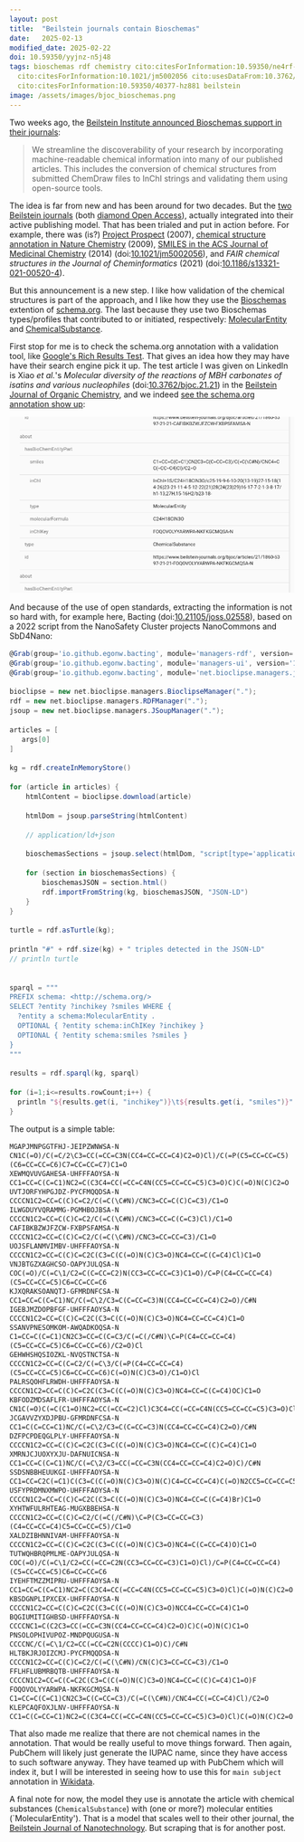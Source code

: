 ```yaml
---
layout: post
title:  "Beilstein journals contain Bioschemas"
date:   2025-02-13
modified_date: 2025-02-22
doi: 10.59350/yyjnz-n5j48
tags: bioschemas rdf chemistry cito:citesForInformation:10.59350/ne4rf-wey66 cito:citesForInformation:10.1186/s13321-021-00520-4
  cito:citesForInformation:10.1021/jm5002056 cito:usesDataFrom:10.3762/bjoc.21.21 cito:usesMethodIn:10.21105/joss.02558
  cito:citesForInformation:10.59350/40377-hz881 beilstein
image: /assets/images/bjoc_bioschemas.png
---
```


Two weeks ago, the [Beilstein Institute announced Bioschemas support in their journals](https://www.beilstein-journals.org/bjoc/news/LAFGBV6PT5ASC5R7JOKSEXOQYM):

> We streamline the discoverability of your research by incorporating machine-readable chemical information into many of our published articles.
> This includes the conversion of chemical structures from submitted ChemDraw files to InChI strings and validating them using open-source tools.

The idea is far from new and has been around for two decades. But the [two Beilstein journals](https://scholia.toolforge.org/publisher/Q4881267)
(both [diamond Open Access](https://en.wikipedia.org/wiki/Diamond_open_access)), actually integrated into their active publishing model.
That has been trialed and put in action before. For example, there was (is?) [Project Prospect](https://doi.org/10.59350/ne4rf-wey66)
(2007), [chemical structure annotation in Nature Chemistry](https://chem-bla-ics.linkedchemistry.info/2009/03/19/nature-chemistry-improves-publishing.html)
(2009), [SMILES in the ACS Journal of Medicinal Chemistry](https://chem-bla-ics.linkedchemistry.info/2014/02/21/slow-publishing-innovation.html)
(2014) (doi:[10.1021/jm5002056](https://doi.org/10.1021/jm5002056)),
and *FAIR chemical structures in the Journal of Cheminformatics* (2021) (doi:[10.1186/s13321-021-00520-4](https://doi.org/10.1186/s13321-021-00520-4)).

But this announcement is a new step. I like how validation of the chemical structures is part of the approach, and I like
how they use the [Bioschemas](https://bioschemas.org/) extention of [schema.org](https://schema.org/). The last because
they use two Bioschemas types/profiles that contributed to or initiated, respectively: [MolecularEntity](https://bioschemas.org/profiles/MolecularEntity/0.5-RELEASE)
and [ChemicalSubstance](https://bioschemas.org/profiles/ChemicalSubstance/0.4-RELEASE).

First stop for me is to check the schema.org annotation with a validation tool, like [Google's Rich Results Test](https://search.google.com/test/rich-results).
That gives an idea how they may have have their search engine pick it up. The test article I was given on LinkedIn is
Xiao *et al.*'s *Molecular diversity of the reactions of MBH carbonates of isatins and various nucleophiles*
(doi:[10.3762/bjoc.21.21](https://doi.org/10.3762/bjoc.21.21)) in the [Beilstein Journal of Organic Chemistry](https://scholia.toolforge.org/venue/Q2894008),
and we indeed [see the schema.org annotation show up](https://search.google.com/test/rich-results/result?id=FRW9wBOpXtsMp9TLUV6SfQ):

![](/assets/images/bjoc_bioschemas.png)

And because of the use of open standards, extracting the information is not so hard with, for example here,
Bacting (doi:[10.21105/joss.02558](https://doi.org/10.21105/joss.02558)), based on a 2022 script from the NanoSafety Cluster
projects NanoCommons and SbD4Nano:

```groovy
@Grab(group='io.github.egonw.bacting', module='managers-rdf', version='1.0.4')
@Grab(group='io.github.egonw.bacting', module='managers-ui', version='1.0.4')
@Grab(group='io.github.egonw.bacting', module='net.bioclipse.managers.jsoup', version='1.0.4')

bioclipse = new net.bioclipse.managers.BioclipseManager(".");
rdf = new net.bioclipse.managers.RDFManager(".");
jsoup = new net.bioclipse.managers.JSoupManager(".");

articles = [
   args[0]
]

kg = rdf.createInMemoryStore()

for (article in articles) {
    htmlContent = bioclipse.download(article)

    htmlDom = jsoup.parseString(htmlContent)

    // application/ld+json

    bioschemasSections = jsoup.select(htmlDom, "script[type='application/ld+json']");

    for (section in bioschemasSections) {
        bioschemasJSON = section.html()
        rdf.importFromString(kg, bioschemasJSON, "JSON-LD")
    }
}

turtle = rdf.asTurtle(kg);

println "#" + rdf.size(kg) + " triples detected in the JSON-LD"
// println turtle


sparql = """
PREFIX schema: <http://schema.org/>
SELECT ?entity ?inchikey ?smiles WHERE {
  ?entity a schema:MolecularEntity .
  OPTIONAL { ?entity schema:inChIKey ?inchikey }
  OPTIONAL { ?entity schema:smiles ?smiles }
}
"""

results = rdf.sparql(kg, sparql)

for (i=1;i<=results.rowCount;i++) {
  println "${results.get(i, "inchikey")}\t${results.get(i, "smiles")}"
}
```

The output is a simple table:

```
MGAPJMNPGGTFHJ-JEIPZWNWSA-N     CN1C(=O)/C(=C/2\C3=CC(=CC=C3N(CC4=CC=CC=C4)C2=O)Cl)/C(=P(C5=CC=CC=C5)(C6=CC=CC=C6)C7=CC=CC=C7)C1=O
XEWMQVUVGAHESA-UHFFFAOYSA-N     CC1=CC=C(C=C1)NC2=C(C3C4=CC(=CC=C4N(CC5=CC=CC=C5)C3=O)C)C(=O)N(C)C2=O
UVTJORFYHPGJDZ-PYCFMQQDSA-N     CCCCN1C2=CC=C(C)C=C2/C(=C(\C#N)/CNC3=CC=C(C)C=C3)/C1=O
ILWGDUYVQRAMMG-PGMHBOJBSA-N     CCCCN1C2=CC=C(C)C=C2/C(=C(\C#N)/CNC3=CC=C(C=C3)Cl)/C1=O
CAFIBKBZWJFZCW-FXBPSFAMSA-N     CCCCN1C2=CC=C(C)C=C2/C(=C(\C#N)/CNC3=CC=CC=C3)/C1=O
UOJSFLANMVIMBV-UHFFFAOYSA-N     CCCCN1C2=CC=C(C)C=C2C(C3=C(C(=O)N(C)C3=O)NC4=CC=C(C=C4)Cl)C1=O
VNJBTGZXAGHCSO-OAPYJULQSA-N     COC(=O)/C(=C\1/C2=C(C=CC=C2)N(CC3=CC=CC=C3)C1=O)/C=P(C4=CC=CC=C4)(C5=CC=CC=C5)C6=CC=CC=C6
KJXQRAKSOANQTJ-GFMRDNFCSA-N     CC1=CC=C(C=C1)NC/C(=C\2/C3=C(C=CC=C3)N(CC4=CC=CC=C4)C2=O)/C#N
IGEBJMZDOPBFGF-UHFFFAOYSA-N     CCCCN1C2=CC=C(C)C=C2C(C3=C(C(=O)N(C)C3=O)NC4=CC=CC=C4)C1=O
SSANVPNESOMKOM-AWQADKOQSA-N     C1=CC=C(C=C1)CN2C3=CC=C(C=C3/C(=C(/C#N)\C=P(C4=CC=CC=C4)(C5=CC=CC=C5)C6=CC=CC=C6)/C2=O)Cl
GEHWHSHQSIOZKL-NVQSTNCTSA-N     CCCCN1C2=CC=C(C=C2/C(=C\3/C(=P(C4=CC=CC=C4)(C5=CC=CC=C5)C6=CC=CC=C6)C(=O)N(C)C3=O)/C1=O)Cl
PALRSQOHFLRWDH-UHFFFAOYSA-N     CCCCN1C2=CC=C(C)C=C2C(C3=C(C(=O)N(C)C3=O)NC4=CC=C(C=C4)OC)C1=O
KBFODZMDSAFLFR-UHFFFAOYSA-N     CN1C(=O)C(=C(C1=O)NC2=CC(=CC=C2)Cl)C3C4=CC(=CC=C4N(CC5=CC=CC=C5)C3=O)Cl
JCGAVVZYXDJPBU-GFMRDNFCSA-N     CC1=C(C=CC=C1)NC/C(=C\2/C3=C(C=CC=C3)N(CC4=CC=CC=C4)C2=O)/C#N
DZFPCPDEQGLPLY-UHFFFAOYSA-N     CCCCN1C2=CC=C(C)C=C2C(C3=C(C(=O)N(C)C3=O)NC4=CC=C(C)C=C4)C1=O
XMRNJCJUOXYXJU-DAFNUICNSA-N     CC1=CC=C(C=C1)NC/C(=C\2/C3=CC(=CC=C3N(CC4=CC=CC=C4)C2=O)C)/C#N
SSDSNBBHEUUKGI-UHFFFAOYSA-N     CC1=CC=C2C(=C1)C(C3=C(C(=O)N(C)C3=O)N(C)C4=CC=CC=C4)C(=O)N2CC5=CC=CC=C5
USFYPRDMNXMWPO-UHFFFAOYSA-N     CCCCN1C2=CC=C(C)C=C2C(C3=C(C(=O)N(C)C3=O)NC4=CC=C(C=C4)Br)C1=O
XYHTWFULRHTEAG-MUGXBBEHSA-N     CCCCN1C2=CC=C(C)C=C2/C(=C(/C#N)\C=P(C3=CC=CC=C3)(C4=CC=CC=C4)C5=CC=CC=C5)/C1=O
XALDZIBHNNIVAM-UHFFFAOYSA-N     CCCCN1C2=CC=C(C)C=C2C(C3=C(C(=O)N(C)C3=O)NC4=C(C=CC=C4)O)C1=O
TUTWQHBRQPMLME-OAPYJULQSA-N     COC(=O)/C(=C\1/C2=CC(=CC=C2N(CC3=CC=CC=C3)C1=O)Cl)/C=P(C4=CC=CC=C4)(C5=CC=CC=C5)C6=CC=CC=C6
IYEHFTMZZMIPRU-UHFFFAOYSA-N     CC1=CC=C(C=C1)NC2=C(C3C4=CC(=CC=C4N(CC5=CC=CC=C5)C3=O)Cl)C(=O)N(C)C2=O
KBSDGNPLIPXCEX-UHFFFAOYSA-N     CCCCN1C2=CC=C(C)C=C2C(C3=C(C(=O)N(C)C3=O)NCC4=CC=CC=C4)C1=O
BQGIUMITIGHBSD-UHFFFAOYSA-N     CCCCNC1=C(C2C3=CC(=CC=C3N(CC4=CC=CC=C4)C2=O)C)C(=O)N(C)C1=O
PNSOLOPHIVUPOZ-MNDPQUGUSA-N     CCCCNC/C(=C\1/C2=CC(=CC=C2N(CCCC)C1=O)C)/C#N
HLTBKJRJOIZCMJ-PYCFMQQDSA-N     CCCCN1C2=CC=C(C)C=C2/C(=C(\C#N)/CN(C)C3=CC=CC=C3)/C1=O
FFLHFLUBMRBQTB-UHFFFAOYSA-N     CCCCN1C2=CC=C(C=C2C(C3=C(C(=O)N(C)C3=O)NC4=CC=C(C)C=C4)C1=O)F
FOQOVOLYYARWPA-NKFKGCMQSA-N     C1=CC=C(C=C1)CN2C3=C(C=CC=C3)/C(=C(\C#N)/CNC4=CC(=CC=C4)Cl)/C2=O
KLEPCAQFOXJLNV-UHFFFAOYSA-N     CC1=C(C=CC=C1)NC2=C(C3C4=CC(=CC=C4N(CC5=CC=CC=C5)C3=O)Cl)C(=O)N(C)C2=O
```

That also made me realize that there are not chemical names in the annotation. That would be really useful to move things
forward. Then again, PubChem will likely just generate the IUPAC name, since they have access to such software anyway.
They have teamed up with PubChem which will index it, but I will be interested in seeing how to use this for
`main subject` annotation in [Wikidata](https://www.wikidata.org/wiki/Wikidata:WikiProject_Chemistry).

A final note for now, the model they use is annotate the article with chemical substances (`ChemicalSubstance`) with
(one or more?) molecular entities (`MolecularEntity'). That is a model that scales well to their other journal,
the [Beilstein Journal of Nanotechnology](https://scholia.toolforge.org/venue/Q814756). But scraping that is for another post.
